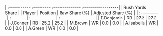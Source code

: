 | :----------- :--------- :-------------- :------------------|
|                      Rush Yards Share                      |
| Player     | Position | Raw Share (%) | Adjusted Share (%) |
| :----------| :--------| :-------------| :------------------|
| E.Benjamin | RB       | 27.2          | 27.2               |
| J.Conner   | RB       | 25.2          | 25.2               |
| M.Brown    | WR       | 0.0           | 0.0                |
| A.Isabella | WR       | 0.0           | 0.0                |
| A.Green    | WR       | 0.0           | 0.0                |